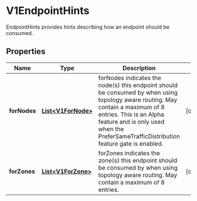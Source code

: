

# V1EndpointHints

EndpointHints provides hints describing how an endpoint should be consumed.

## Properties

| Name | Type | Description | Notes |
|------------ | ------------- | ------------- | -------------|
|**forNodes** | [**List&lt;V1ForNode&gt;**](V1ForNode.md) | forNodes indicates the node(s) this endpoint should be consumed by when using topology aware routing. May contain a maximum of 8 entries. This is an Alpha feature and is only used when the PreferSameTrafficDistribution feature gate is enabled. |  [optional] |
|**forZones** | [**List&lt;V1ForZone&gt;**](V1ForZone.md) | forZones indicates the zone(s) this endpoint should be consumed by when using topology aware routing. May contain a maximum of 8 entries. |  [optional] |



